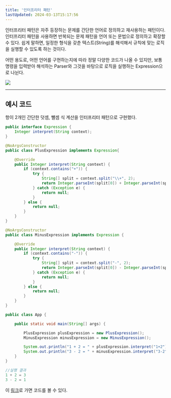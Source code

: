 ```yaml
---
title: '인터프리터 패턴'
lastUpdated: 2024-03-13T15:17:56
---
```


<p>인터프리터 패턴은 자주 등장하는 문제를 간단한 언어로 정의하고 재사용하는 패턴이다. 인터프리터 패턴을 사용하면 반복되는 문제 패턴을 언어 또는 문법으로 정의하고 확장할 수 있다. 쉽게 말하면, 일정한 형식을 갖춘 텍스트(String)를 해석해서 규칙에 맞는 로직을 실행할 수 있도록 하는 것이다.</p>
<p>어떤 용도로, 어떤 언어를 구현하는지에 따라 정말 다양한 코드가 나올 수 있지만, 보통 명령을 입력받아 해석하는 Parser와 그것을 바탕으로 로직을 실행하는 Expression으로 나뉜다.</p>

<img src="https://img1.daumcdn.net/thumb/R1280x0/?scode=mtistory2&fname=https%3A%2F%2Fk.kakaocdn.net%2Fdn%2Fk8czB%2FbtroVk8l7AP%2FJL1zrwKybCXCtllSsXldWk%2Fimg.png">

---

## 예시 코드

항이 2개인 간단한 덧셈, 뺄셈 식 계산을 인터프리터 패턴으로 구현했다.

```java
public interface Expression {
    Integer interpret(String context);
}
```

```java
@NoArgsConstructor
public class PlusExpression implements Expression{

    @Override
    public Integer interpret(String context) {
        if (context.contains("+")) {
            try {
                String[] split = context.split("\\+", 2);
                return Integer.parseInt(split[0]) + Integer.parseInt(split[1]);
            } catch (Exception e) {
                return null;
            }
        } else {
            return null;
        }
    }
}

@NoArgsConstructor
public class MinusExpression implements Expression {

    @Override
    public Integer interpret(String context) {
        if (context.contains("-")) {
            try {
                String[] split = context.split("-", 2);
                return Integer.parseInt(split[0]) - Integer.parseInt(split[1]);
            } catch (Exception e) {
                return null;
            }
        } else {
            return null;
        }
    }
}
```

```java
public class App {

    public static void main(String[] args) {

        PlusExpression plusExpression = new PlusExpression();
        MinusExpression minusExpression = new MinusExpression();

        System.out.println("1 + 2 = " + plusExpression.interpret("1+2"));
        System.out.println("3 - 2 = " + minusExpression.interpret("3-2"));
    }
}
```

```java
//실행 결과
1 + 2 = 3
3 - 2 = 1
```

이 <a href="https://github.com/rlaisqls/GoF-DesignPatterns/tree/master/src/main/java/com/study/gof/designpattrens/_03_BehavioralPattern/interpreter">링크</a>로 가면 코드를 볼 수 있다.